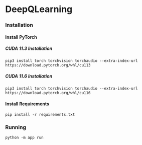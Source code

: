 # DeepQLearning


### Installation

#### Install PyTorch

##### CUDA 11.3 Installation

```shell
pip3 install torch torchvision torchaudio --extra-index-url https://download.pytorch.org/whl/cu113
```
##### CUDA 11.6 Installation
```shell
pip3 install torch torchvision torchaudio --extra-index-url https://download.pytorch.org/whl/cu116
```

#### Install Requirements
```shell
pip install -r requirements.txt
```


### Running
```shell
python -m app run
```

